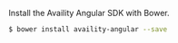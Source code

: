 Install the Availity Angular SDK with Bower.

>
```bash
$ bower install availity-angular --save
```
